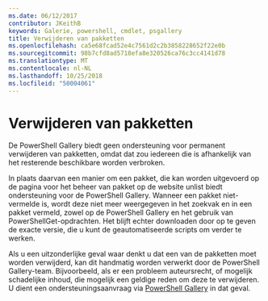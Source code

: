 ```yaml
---
ms.date: 06/12/2017
contributor: JKeithB
keywords: Galerie, powershell, cmdlet, psgallery
title: Verwijderen van pakketten
ms.openlocfilehash: ca5e68fcad52e4c7561d2c2b3858228652f22e0b
ms.sourcegitcommit: 98b7cfd8ad5718efa8e320526ca76c3cc4141d78
ms.translationtype: MT
ms.contentlocale: nl-NL
ms.lasthandoff: 10/25/2018
ms.locfileid: "50004061"
---
```

# <a name="deleting-packages"></a>Verwijderen van pakketten

De PowerShell Gallery biedt geen ondersteuning voor permanent verwijderen van pakketten, omdat dat zou iedereen die is afhankelijk van het resterende beschikbare worden verbroken.

In plaats daarvan een manier om een pakket, die kan worden uitgevoerd op de pagina voor het beheer van pakket op de website unlist biedt ondersteuning voor de PowerShell Gallery.
Wanneer een pakket niet-vermelde is, wordt deze niet meer weergegeven in het zoekvak en in een pakket vermeld, zowel op de PowerShell Gallery en het gebruik van PowerShellGet-opdrachten.
Het blijft echter downloaden door op te geven de exacte versie, die u kunt de geautomatiseerde scripts om verder te werken.

Als u een uitzonderlijke geval waar denkt u dat een van de pakketten moet worden verwijderd, kan dit handmatig worden verwerkt door de PowerShell Gallery-team.
Bijvoorbeeld, als er een probleem auteursrecht, of mogelijk schadelijke inhoud, die mogelijk een geldige reden om deze te verwijderen.
U dient een ondersteuningsaanvraag via [PowerShell Gallery](http://www.PowerShellGallery.com) in dat geval.
